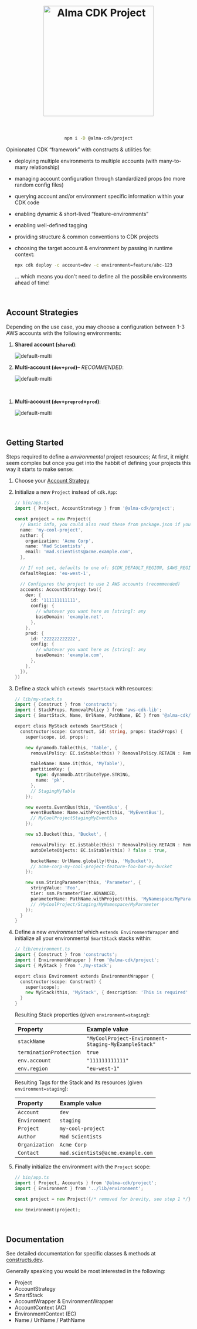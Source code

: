 <div align="center">
	<br/>
	<br/>
  <h1>
	<img width="300" src="assets/alma-cdk-project.svg" alt="Alma CDK Project" />
  <br/>
  <br/>
  </h1>

```sh
npm i -D @alma-cdk/project
```

  <div align="left">

Opinionated CDK “framework” with constructs & utilities for:

* deploying multiple environments to multiple accounts (with many-to-many relationship)
* managing account configuration through standardized props (no more random config files)
* querying account and/or environment specific information within your CDK code
* enabling dynamic & short-lived “feature-environments”
* enabling well-defined tagging
* providing structure & common conventions to CDK projects
* choosing the target account & environment by passing in runtime context:

  ```sh
  npx cdk deploy -c account=dev -c environment=feature/abc-123
  ```

  ... which means you don't need to define all the possibile environments ahead of time!

  </div>
  <br/>
</div>

## Account Strategies

Depending on the use case, you may choose a configuration between 1-3 AWS accounts with the following environments:

1. **Shared account (`shared`)**:

   ![default-multi](assets/accounts-1x.svg)
   <br/>
2. **Multi-account (`dev`+`prod`)***– RECOMMENDED*:

   ![default-multi](assets/accounts-2x.svg)
   <br/>

<br/>
</details>

1. **Multi-account (`dev`+`preprod`+`prod`)**:

   ![default-multi](assets/accounts-3x.svg)
   <br/>

<br/>

## Getting Started

Steps required to define a *environmental* project resources; At first, it might seem complex but once you get into the habbit of defining your projects this way it starts to make sense:

1. Choose your [Account Strategy](#account-strategies)
2. Initialize a new `Project` instead of `cdk.App`:

   ```go
   // bin/app.ts
   import { Project, AccountStrategy } from '@alma-cdk/project';

   const project = new Project({
     // Basic info, you could also read these from package.json if you want
     name: 'my-cool-project',
     author: {
       organization: 'Acme Corp',
       name: 'Mad Scientists',
       email: 'mad.scientists@acme.example.com',
     },

     // If not set, defaults to one of: $CDK_DEFAULT_REGION, $AWS_REGION or us-east-1
     defaultRegion: 'eu-west-1',

     // Configures the project to use 2 AWS accounts (recommended)
     accounts: AccountStrategy.two({
       dev: {
         id: '111111111111',
         config: {
           // whatever you want here as [string]: any
           baseDomain: 'example.net',
         },
       },
       prod: {
         id: '222222222222',
         config: {
           // whatever you want here as [string]: any
           baseDomain: 'example.com',
         },
       },
     }),
   })
   ```
3. Define a stack which `extends SmartStack` with resources:

   ```go
   // lib/my-stack.ts
   import { Construct } from 'constructs';
   import { StackProps, RemovalPolicy } from 'aws-cdk-lib';
   import { SmartStack, Name, UrlName, PathName, EC } from '@alma-cdk/project';

   export class MyStack extends SmartStack {
     constructor(scope: Construct, id: string, props: StackProps) {
       super(scope, id, props);

       new dynamodb.Table(this, 'Table', {
         removalPolicy: EC.isStable(this) ? RemovalPolicy.RETAIN : RemovalPolicy.DESTROY,

         tableName: Name.it(this, 'MyTable'),
         partitionKey: {
           type: dynamodb.AttributeType.STRING,
           name: 'pk',
         },
         // StagingMyTable
       });

       new events.EventBus(this, 'EventBus', {
         eventBusName: Name.withProject(this, 'MyEventBus'),
         // MyCoolProjectStagingMyEventBus
       });

       new s3.Bucket(this, 'Bucket', {

         removalPolicy: EC.isStable(this) ? RemovalPolicy.RETAIN : RemovalPolicy.DESTROY,
         autoDeleteObjects: EC.isStable(this) ? false : true,

         bucketName: UrlName.globally(this, 'MyBucket'),
         // acme-corp-my-cool-project-feature-foo-bar-my-bucket
       });

       new ssm.StringParameter(this, 'Parameter', {
         stringValue: 'Foo',
         tier: ssm.ParameterTier.ADVANCED,
         parameterName: PathName.withProject(this, 'MyNamespace/MyParameter'),
         // /MyCoolProject/Staging/MyNamespace/MyParameter
       });
     }
   }
   ```
4. Define a new *environmental* which `extends EnvironmentWrapper` and initialize all your environmental `SmartStack` stacks within:

   ```go
   // lib/environment.ts
   import { Construct } from 'constructs';
   import { EnvironmentWrapper } from '@alma-cdk/project';
   import { MyStack } from './my-stack';

   export class Environment extends EnvironmentWrapper {
     constructor(scope: Construct) {
       super(scope);
       new MyStack(this, 'MyStack', { description: 'This is required' });
     }
   }
   ```

   Resulting Stack properties (given `environment=staging`):

   |        Property         |                    Example value                     |
   | :---------------------- | :--------------------------------------------------- |
   | `stackName`             | `"MyCoolProject-Environment-Staging-MyExampleStack"` |
   | `terminationProtection` | `true`                                               |
   | `env.account`           | `"111111111111"`                                     |
   | `env.region`            | `"eu-west-1"`                                        |

   Resulting Tags for the Stack and its resources (given `environment=staging`):

   |        Property         |           Example value           |
   | :---------------------- | :-------------------------------- |
   | `Account`               | `dev`                             |
   | `Environment`           | `staging`                         |
   | `Project`               | `my-cool-project`                 |
   | `Author`                | `Mad Scientists`                  |
   | `Organization`          | `Acme Corp`                       |
   | `Contact`               | `mad.scientists@acme.example.com` |
5. Finally initialize the environment with the `Project` scope:

   ```go
   // bin/app.ts
   import { Project, Accounts } from '@alma-cdk/project';
   import { Environment } from '../lib/environment';

   const project = new Project({/* removed for brevity, see step 1 */})

   new Environment(project);
   ```

<br/>

## Documentation

See detailed documentation for specific classes & methods at [constructs.dev](http://constructs.dev/packages/@alma-cdk/project).

Generally speaking you would be most interested in the following:

* Project
* AccountStrategy
* SmartStack
* AccountWrapper & EnvironmentWrapper
* AccountContext (AC)
* EnvironmentContext (EC)
* Name / UrlName / PathName
